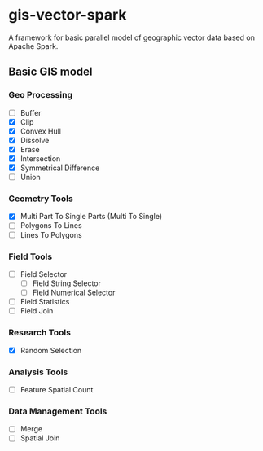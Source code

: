 # gis-vector-spark
A framework for basic parallel model of geographic vector data based on Apache Spark.

## Basic GIS model

### Geo Processing

- [ ] Buffer
- [x] Clip
- [x] Convex Hull
- [x] Dissolve
- [x] Erase
- [x] Intersection
- [x] Symmetrical Difference
- [ ] Union

### Geometry Tools

- [x] Multi Part To Single Parts (Multi To Single)
- [ ] Polygons To Lines
- [ ] Lines To Polygons

### Field Tools

- [ ] Field Selector
  - [ ] Field String Selector
  - [ ] Field Numerical Selector
- [ ] Field Statistics
- [ ] Field Join

### Research Tools

- [x] Random Selection

### Analysis Tools

- [ ] Feature Spatial Count

### Data Management Tools

- [ ] Merge
- [ ] Spatial Join